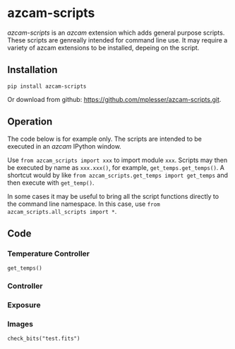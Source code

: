 # azcam-scripts

*azcam-scripts* is an *azcam* extension which adds general purpose scripts. These scripts are genreally intended for command line use. It may require a variety of azcam extensions to be installed, depeing on the script.

## Installation

`pip install azcam-scripts`

Or download from github: https://github.com/mplesser/azcam-scripts.git.

## Operation

The code below is for example only. The scripts are intended to be executed in an *azcam* IPython window.

Use `from azcam_scripts import xxx` to import module `xxx`. Scripts may then be executed by name as `xxx.xxx()`, for example, `get_temps.get_temps()`. A shortcut would by like `from azcam_scripts.get_temps import get_temps` and then execute with `get_temp()`.

In some cases it may be useful to bring all the script functions directly to the command line namespace. In this case, use
`from azcam_scripts.all_scripts import *`.


## Code

### Temperature Controller

`get_temps()`

### Controller

### Exposure

### Images
`check_bits("test.fits")`
